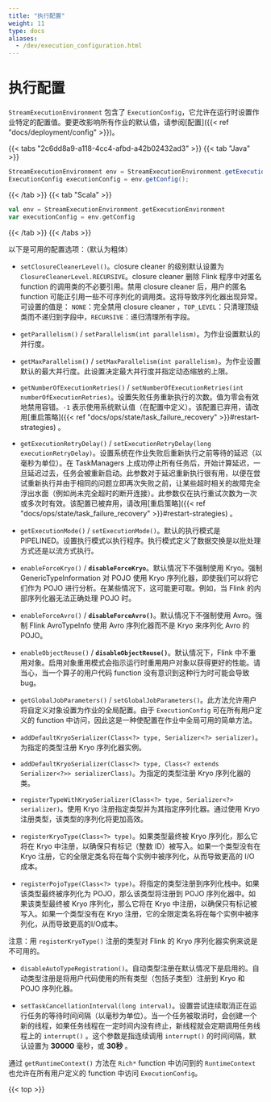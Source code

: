 ```yaml
---
title: "执行配置"
weight: 11
type: docs
aliases:
  - /dev/execution_configuration.html
---
```

<!--
Licensed to the Apache Software Foundation (ASF) under one
or more contributor license agreements.  See the NOTICE file
distributed with this work for additional information
regarding copyright ownership.  The ASF licenses this file
to you under the Apache License, Version 2.0 (the
"License"); you may not use this file except in compliance
with the License.  You may obtain a copy of the License at

  http://www.apache.org/licenses/LICENSE-2.0

Unless required by applicable law or agreed to in writing,
software distributed under the License is distributed on an
"AS IS" BASIS, WITHOUT WARRANTIES OR CONDITIONS OF ANY
KIND, either express or implied.  See the License for the
specific language governing permissions and limitations
under the License.
-->

<a name="execution-configuration"></a>

# 执行配置

`StreamExecutionEnvironment` 包含了 `ExecutionConfig`，它允许在运行时设置作业特定的配置值。要更改影响所有作业的默认值，请参阅[配置]({{< ref "docs/deployment/config" >}})。

{{< tabs "2c6dd8a9-a118-4cc4-afbd-a42b02432ad3" >}}
{{< tab "Java" >}}
```java
StreamExecutionEnvironment env = StreamExecutionEnvironment.getExecutionEnvironment();
ExecutionConfig executionConfig = env.getConfig();
```
{{< /tab >}}
{{< tab "Scala" >}}
```scala
val env = StreamExecutionEnvironment.getExecutionEnvironment
var executionConfig = env.getConfig
```
{{< /tab >}}
{{< /tabs >}}

以下是可用的配置选项：（默认为粗体）

- `setClosureCleanerLevel()`。closure cleaner 的级别默认设置为 `ClosureCleanerLevel.RECURSIVE`。closure cleaner 删除 Flink 程序中对匿名 function 的调用类的不必要引用。禁用 closure cleaner 后，用户的匿名 function 可能正引用一些不可序列化的调用类。这将导致序列化器出现异常。可设置的值是：
`NONE`：完全禁用 closure cleaner ，`TOP_LEVEL`：只清理顶级类而不递归到字段中，`RECURSIVE`：递归清理所有字段。

- `getParallelism()` / `setParallelism(int parallelism)`。为作业设置默认的并行度。

- `getMaxParallelism()` / `setMaxParallelism(int parallelism)`。为作业设置默认的最大并行度。此设置决定最大并行度并指定动态缩放的上限。

- `getNumberOfExecutionRetries()` / `setNumberOfExecutionRetries(int numberOfExecutionRetries)`。设置失败任务重新执行的次数。值为零会有效地禁用容错。`-1` 表示使用系统默认值（在配置中定义）。该配置已弃用，请改用[重启策略]({{< ref "docs/ops/state/task_failure_recovery" >}}#restart-strategies) 。

- `getExecutionRetryDelay()` / `setExecutionRetryDelay(long executionRetryDelay)`。设置系统在作业失败后重新执行之前等待的延迟（以毫秒为单位）。在 TaskManagers 上成功停止所有任务后，开始计算延迟，一旦延迟过去，任务会被重新启动。此参数对于延迟重新执行很有用，以便在尝试重新执行并由于相同的问题立即再次失败之前，让某些超时相关的故障完全浮出水面（例如尚未完全超时的断开连接）。此参数仅在执行重试次数为一次或多次时有效。该配置已被弃用，请改用[重启策略]({{< ref "docs/ops/state/task_failure_recovery" >}}#restart-strategies) 。

- `getExecutionMode()` / `setExecutionMode()`。默认的执行模式是 PIPELINED。设置执行模式以执行程序。执行模式定义了数据交换是以批处理方式还是以流方式执行。

- `enableForceKryo()` / **`disableForceKryo`**。默认情况下不强制使用 Kryo。强制 GenericTypeInformation 对 POJO 使用 Kryo 序列化器，即使我们可以将它们作为 POJO 进行分析。在某些情况下，这可能更可取。例如，当 Flink 的内部序列化器无法正确处理 POJO 时。

- `enableForceAvro()` / **`disableForceAvro()`**。默认情况下不强制使用 Avro。强制 Flink AvroTypeInfo 使用 Avro 序列化器而不是 Kryo 来序列化 Avro 的 POJO。

- `enableObjectReuse()` / **`disableObjectReuse()`**。默认情况下，Flink 中不重用对象。启用对象重用模式会指示运行时重用用户对象以获得更好的性能。请当心，当一个算子的用户代码 function 没有意识到这种行为时可能会导致bug。

- `getGlobalJobParameters()` / `setGlobalJobParameters()`。此方法允许用户将自定义对象设置为作业的全局配置。由于 `ExecutionConfig` 可在所有用户定义的 function 中访问，因此这是一种使配置在作业中全局可用的简单方法。

- `addDefaultKryoSerializer(Class<?> type, Serializer<?> serializer)`。为指定的类型注册 Kryo 序列化器实例。

- `addDefaultKryoSerializer(Class<?> type, Class<? extends Serializer<?>> serializerClass)`。为指定的类型注册 Kryo 序列化器的类。

- `registerTypeWithKryoSerializer(Class<?> type, Serializer<?> serializer)`。使用 Kryo 注册指定类型并为其指定序列化器。通过使用 Kryo 注册类型，该类型的序列化将更加高效。

- `registerKryoType(Class<?> type)`。如果类型最终被 Kryo 序列化，那么它将在 Kryo 中注册，以确保只有标记（整数 ID）被写入。如果一个类型没有在 Kryo 注册，它的全限定类名将在每个实例中被序列化，从而导致更高的 I/O 成本。

- `registerPojoType(Class<?> type)`。将指定的类型注册到序列化栈中。如果该类型最终被序列化为 POJO，那么该类型将注册到 POJO 序列化器中。如果该类型最终被 Kryo 序列化，那么它将在 Kryo 中注册，以确保只有标记被写入。如果一个类型没有在 Kryo 注册，它的全限定类名将在每个实例中被序列化，从而导致更高的I/O成本。

注意：用 `registerKryoType()` 注册的类型对 Flink 的 Kryo 序列化器实例来说是不可用的。

- `disableAutoTypeRegistration()`。自动类型注册在默认情况下是启用的。自动类型注册是将用户代码使用的所有类型（包括子类型）注册到 Kryo 和 POJO 序列化器。

- `setTaskCancellationInterval(long interval)`。设置尝试连续取消正在运行任务的等待时间间隔（以毫秒为单位）。当一个任务被取消时，会创建一个新的线程，如果任务线程在一定时间内没有终止，新线程就会定期调用任务线程上的 `interrupt()` 。这个参数是指连续调用 `interrupt()` 的时间间隔，默认设置为 **30000** 毫秒，或 **30秒** 。

通过 `getRuntimeContext()` 方法在 `Rich*` function 中访问到的 `RuntimeContext` 也允许在所有用户定义的 function 中访问 `ExecutionConfig`。

{{< top >}}
